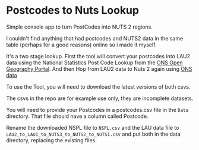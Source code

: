 # Postcodes to Nuts Lookup

Simple console app to turn PostCodes into NUTS 2 regions. 

I couldn't find anything that had postcodes and NUTS2 data in the same table (perhaps for a good reasons) online so i made it myself.


It's a two stage lookup. First the tool will  convert your postcodes into LAU2 data using the National Statistics Post Code Lookup from the [ONS Open Geography Portal](https://geoportal.statistics.gov.uk/search?q=National%20Statistics%20Postcode%20Lookup&sort=-modified&tags=nspl&type=csv%20collection). And then Hop from LAU2 data to Nuts 2 again using [ONS data](https://geoportal.statistics.gov.uk/search?collection=Dataset&sort=name&tags=all(LUP_LAU2_LAU1_NUTS3_NUTS2_NUTS1)) 

To use the Tool, you will need to download the latest versions of both csvs.

The csvs in the repo are for example use only, they are incomplete datasets.

You will need to provide your Postcodes in a postcodes.csv file in the `Data` directory. That file should have a column called Postcode.

Rename the downloaded NSPL file to `NSPL.csv` and the LAU data file to `LAU2_to_LAU1_to_NUTS3_to_NUTS2_to_NUTS1.csv` and put both in the data directory, replacing the existing files.

